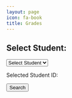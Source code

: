 ```yaml
---
layout: page
icon: fa-book
title: Grades
---
```


<html lang="en">
<head>
    <meta charset="UTF-8">
    <meta name="viewport" content="width=device-width, initial-scale=1.0">
    <title>Grade Search</title>
</head>
<body>
    <h2>Select Student:</h2>
    <!-- Dropdown to display student names -->
    <select id="studentDropdown">
        <option value="" disabled selected>Select Student</option>
    </select>
    <!-- Display selected student ID -->
    <p>Selected Student ID: <span id="selectedStudentId"></span></p>
    <button onclick="searchGrade()">Search</button>
    <div id="result"></div>

<script>
    document.addEventListener('DOMContentLoaded', function () {
    // Fetch student data from your server
    fetch('http://localhost:8087/api/grade/')
        .then(response => response.json())
        .then(data => {
            // Populate the dropdown with student names and IDs
            const dropdown = document.getElementById('studentDropdown');
            data.forEach(student => {
                const option = document.createElement('option');
                option.value = student.id;
                option.textContent = student.name;
                dropdown.appendChild(option);
            });
        })
        .catch(error => {
            console.error('Error fetching student data:', error);
        });

    // Event listener for dropdown change
    document.getElementById('studentDropdown').addEventListener('change', function () {
        const selectedStudentId = this.value;
        document.getElementById('selectedStudentId').textContent = selectedStudentId;
    });
});
function searchGrade() {
            // Get the value from the input field
            //var name = document.getElementById("option").textContent;
            //alert(name);
            // Make a GET request to the search endpoint
            const studentId = document.getElementById('selectedStudentId').textContent;
            alert(studentId);
            fetch(`http://localhost:8087/api/grade/${studentId}`)
                .then(response => response.json())
                .then(data => {
                // .then(response => {
                //     alert(response);
                //     if (!response.ok) {
                //         alert("error");
                //         throw new Error(`HTTP error! Status: ${response.status}`);
                //     }
                //     alert(response.json());
                //     return response.json();
                // })
                // .then(data => {
                    // Handle the data received from the server 
                    alert("display");
                    displayResults(data);
                })
                .catch(error => {
                    alert("error catch");
                    console.error('Error:', error);
                });
        }
        function displayResults(data) {
            var resultDiv = document.getElementById("result");
            // Clear previous results
            resultDiv.innerHTML = '';
            if (data.length === 0) {
                resultDiv.innerHTML = 'No grades found with the given name.';
            } else {
                // Display each grade
                //data.forEach(grade => {
                    alert("print data");
                    resultDiv.innerHTML += `Grade: Name: ${data.name}, ${data.score}<br>`;
                //});
            }
        }
    </script>
</body>
</html>

